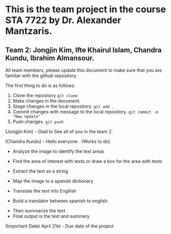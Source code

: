 # This is the team project in the course STA 7722 by Dr. Alexander Mantzaris.

## Team 2: Jongjin Kim, Ifte Khairul Islam, Chandra Kundu, Ibrahim Almansour.

All team members, please update this document to make sure that you are familiar with the github repository.

The first thing to do is as follows:

1. Clone the repository `git clone`
2. Make changes in the document.
3. Stage changes in the local repository. `git add .`
4. Commit changes with message to the local repository. `git commit -m "New Update"`
5. Push changes. `git push` 

(Jongjin Kim) - Glad to See all of you in the team 2.

(Chandra Kundu) - Hello everyone
.
(Works to do)
+ Analyze the image to identify the text areas
- Find the area of interest with texts or draw a box for the area with texts
+ Extract the text as a string
- Map the image to a spanish dictionary
+ Translate the text into Englilsh
- Build a translator between spanish to english.
+ Then summarize the text
+ Final output is the text and summary

(Important Date)
April 21st - Due date of the project

